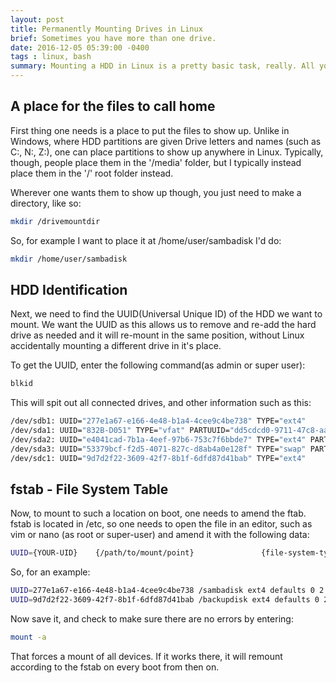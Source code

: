 ```yaml
---
layout: post
title: Permanently Mounting Drives in Linux
brief: Sometimes you have more than one drive.
date: 2016-12-05 05:39:00 -0400
tags : linux, bash
summary: Mounting a HDD in Linux is a pretty basic task, really. All you need to do is figure where you want the files to show up in the local filesystem, and figure out the device moniker Linux gave to your HDD.
---
```


## A place for the files to call home


First thing one needs is a place to put the files to show up. Unlike in Windows, where HDD partitions are given Drive letters and names (such as C:, N:, Z:), one can place partitions to show up anywhere in Linux. Typically, though, people place them in the '/media' folder, but I typically instead place them in the '/' root folder instead.

Wherever one wants them to show up though, you just need to make a directory, like so:

```bash
mkdir /drivemountdir
```

So, for example I want to place it at /home/user/sambadisk I'd do:

```bash
mkdir /home/user/sambadisk
```

## HDD Identification

Next, we need to find the UUID(Universal Unique ID) of the HDD we want to mount. We want the UUID as this allows us to remove and re-add the hard drive as needed and it will re-mount in the same position, without Linux accidentally mounting a different drive in it's place.

To get the UUID, enter the following command(as admin or super user):

```bash
blkid
```

This will spit out all connected drives, and other information such as this:

```bash
/dev/sdb1: UUID="277e1a67-e166-4e48-b1a4-4cee9c4be738" TYPE="ext4"
/dev/sda1: UUID="832B-D051" TYPE="vfat" PARTUUID="dd5cdcd0-9711-47c8-aa33-81fe8fee4f83"
/dev/sda2: UUID="e4041cad-7b1a-4eef-97b6-753c7f6bbde7" TYPE="ext4" PARTLABEL="Debian OS" PARTUUID="bfcee99a-e884-4e60-80fa-cf4a1156545d"
/dev/sda3: UUID="53379bcf-f2d5-4071-827c-d8ab4a0e128f" TYPE="swap" PARTUUID="1118740f-3771-42cb-8b7c-740038b4dabc"
/dev/sdc1: UUID="9d7d2f22-3609-42f7-8b1f-6dfd87d41bab" TYPE="ext4"
```

## fstab - File System Table

Now, to mount to such a location on boot, one needs to amend the ftab. fstab is located in /etc, so one needs to open the file in an editor, such as vim or nano (as root or super-user) and amend it with the following data:

```bash
UUID={YOUR-UID}    {/path/to/mount/point}               {file-system-type}    defaults,errors=remount-ro 0       1
```

So, for an example:

```bash
UUID=277e1a67-e166-4e48-b1a4-4cee9c4be738 /sambadisk ext4 defaults 0 2
UUID=9d7d2f22-3609-42f7-8b1f-6dfd87d41bab /backupdisk ext4 defaults 0 2
```

Now save it, and check to make sure there are no errors by entering:

```bash
mount -a
```

That forces a mount of all devices. If it works there, it will remount according to the fstab on every boot from then on.
